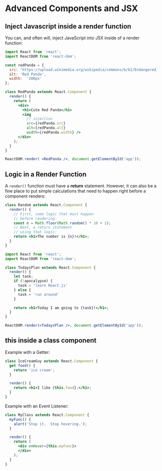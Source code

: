 # Advanced Components and JSX

## Inject Javascript inside a render function

You can, and often will, inject JavaScript into JSX inside of a render function:

```jsx
import React from 'react';
import ReactDOM from 'react-dom';

const redPanda = {
  src: 'https://upload.wikimedia.org/wikipedia/commons/b/b2/Endangered_Red_Panda.jpg',
  alt: 'Red Panda',
  width:  '200px'
};

class RedPanda extends React.Component {
  render() {
    return (
      <div>
        <h1>Cute Red Panda</h1>
        <img
          // injection
          src={redPanda.src}
          alt={redPanda.alt}
          width={redPanda.width} />
      </div>
    );
  }
}

ReactDOM.render( <RedPanda />, document.getElementById('app'));
```

## Logic in a Render Function

A `render()` function must have a **return** statement. However, it can also be a fine place to put simple calculations that need to happen right before a component renders:

```jsx
class Random extends React.Component {
  render() {
    // First, some logic that must happen
    // before rendering:
    const n = Math.floor(Math.random() * 10 + 1);
    // Next, a return statement
    // using that logic:
    return <h1>The number is {n}!</h1>;
  }
}
```

```jsx
import React from 'react';
import ReactDOM from 'react-dom';

class TodaysPlan extends React.Component {
  render() {
    let task;
    if (!apocalypse) {
      task = 'learn React.js'
    } else {
      task = 'run around'
    }

    return <h1>Today I am going to {task}!</h1>;
  }
}

ReactDOM.render(<TodaysPlan />, document.getElementById('app'));
```

## this inside a class component

Example with a Getter:

```jsx
class IceCreamGuy extends React.Component {
  get food() {
    return 'ice cream';
  }

  render() {
    return <h1>I like {this.food}.</h1>;
  }
}
```

Example with an Event Listener:

```jsx
class MyClass extends React.Component {
  myFunc() {
    alert('Stop it.  Stop hovering.');
  }

  render() {
    return (
      <div onHover={this.myFunc}>
      </div>
    );
  }
}
```